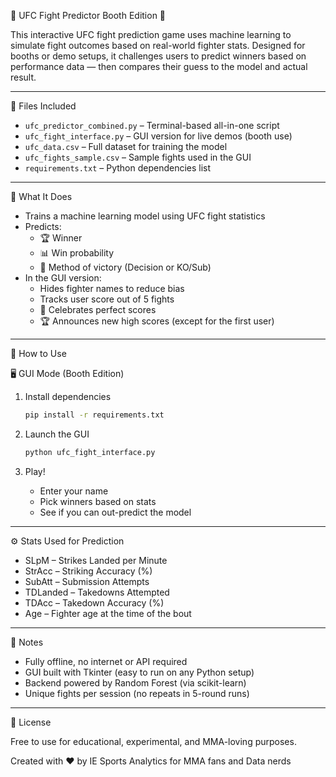 🥋 UFC Fight Predictor Booth Edition 🚀

This interactive UFC fight prediction game uses machine learning to simulate fight outcomes based on real-world fighter stats. Designed for booths or demo setups, it challenges users to predict winners based on performance data — then compares their guess to the model and actual result.

---

📁 Files Included

- `ufc_predictor_combined.py` – Terminal-based all-in-one script
- `ufc_fight_interface.py` – GUI version for live demos (booth use)
- `ufc_data.csv` – Full dataset for training the model
- `ufc_fights_sample.csv` – Sample fights used in the GUI
- `requirements.txt` – Python dependencies list

---

🧠 What It Does

- Trains a machine learning model using UFC fight statistics
- Predicts:
  - 🏆 Winner
  - 📊 Win probability
  - 🥋 Method of victory (Decision or KO/Sub)
- In the GUI version:
  - Hides fighter names to reduce bias
  - Tracks user score out of 5 fights
  - 🎉 Celebrates perfect scores
  - 🏆 Announces new high scores (except for the first user)

---

🚀 How to Use

🖥️ GUI Mode (Booth Edition)

1. Install dependencies
   ```bash
   pip install -r requirements.txt
   ```

2. Launch the GUI
   ```bash
   python ufc_fight_interface.py
   ```

3. Play!
   - Enter your name
   - Pick winners based on stats
   - See if you can out-predict the model

---

⚙️ Stats Used for Prediction

- SLpM – Strikes Landed per Minute  
- StrAcc – Striking Accuracy (%)  
- SubAtt – Submission Attempts  
- TDLanded – Takedowns Attempted  
- TDAcc – Takedown Accuracy (%)  
- Age – Fighter age at the time of the bout

---

📝 Notes

- Fully offline, no internet or API required
- GUI built with Tkinter (easy to run on any Python setup)
- Backend powered by Random Forest (via scikit-learn)
- Unique fights per session (no repeats in 5-round runs)

---

📄 License

Free to use for educational, experimental, and MMA-loving purposes.

Created with ❤️ by IE Sports Analytics for MMA fans and Data nerds
